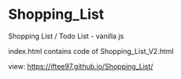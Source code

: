 # Shopping_List
Shopping List / Todo List - vanilla js

index.html contains code of Shopping_List_V2.html

view: https://iftee97.github.io/Shopping_List/
